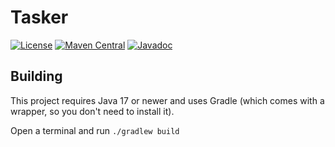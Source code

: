 # Tasker

[![License](https://img.shields.io/github/license/PrimordialMoros/Tasker?color=blue&style=flat-square)](LICENSE)
[![Maven Central](https://img.shields.io/maven-central/v/me.moros/tasker?style=flat-square)](https://search.maven.org/artifact/me.moros/tasker-core)
[![Javadoc](https://javadoc.io/badge2/me.moros/tasker/javadoc.svg?style=flat-square)](https://javadoc.io/doc/me.moros/tasker-core)

## Building

This project requires Java 17 or newer and uses Gradle (which comes with a wrapper, so you don't need to install it).

Open a terminal and run `./gradlew build`
